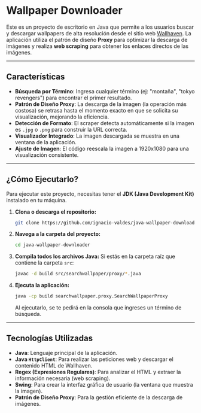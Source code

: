 # Wallpaper Downloader

Este es un proyecto de escritorio en Java que permite a los usuarios buscar y descargar wallpapers de alta resolución desde el sitio web [Wallhaven](https://wallhaven.cc). La aplicación utiliza el patrón de diseño **Proxy** para optimizar la descarga de imágenes y realiza **web scraping** para obtener los enlaces directos de las imágenes.

---

## Características

* **Búsqueda por Término**: Ingresa cualquier término (ej: "montaña", "tokyo revengers") para encontrar el primer resultado.
* **Patrón de Diseño Proxy**: La descarga de la imagen (la operación más costosa) se retrasa hasta el momento exacto en que se solicita su visualización, mejorando la eficiencia.
* **Detección de Formato**: El scraper detecta automáticamente si la imagen es `.jpg` o `.png` para construir la URL correcta.
* **Visualizador Integrado**: La imagen descargada se muestra en una ventana de la aplicación.
* **Ajuste de Imagen**: El código reescala la imagen a 1920x1080 para una visualización consistente.

---

## ¿Cómo Ejecutarlo?

Para ejecutar este proyecto, necesitas tener el **JDK (Java Development Kit)** instalado en tu máquina.

1.  **Clona o descarga el repositorio:**
    ```bash
    git clone https://github.com/ignacio-valdes/java-wallpaper-downloader.git
    ```

2.  **Navega a la carpeta del proyecto:**
    ```bash
    cd java-wallpaper-downloader
    ```

3.  **Compila todos los archivos Java:**
    Si estás en la carpeta raíz que contiene la carpeta `src`:
    ```bash
    javac -d build src/searchwallpaper/proxy/*.java
    ```

4.  **Ejecuta la aplicación:**
    ```bash
    java -cp build searchwallpaper.proxy.SearchWallpaperProxy
    ```
    Al ejecutarlo, se te pedirá en la consola que ingreses un término de búsqueda.

---

## Tecnologías Utilizadas

* **Java**: Lenguaje principal de la aplicación.
* **Java `HttpClient`**: Para realizar las peticiones web y descargar el contenido HTML de Wallhaven.
* **Regex (Expresiones Regulares)**: Para analizar el HTML y extraer la información necesaria (web scraping).
* **Swing**: Para crear la interfaz gráfica de usuario (la ventana que muestra la imagen).
* **Patrón de Diseño Proxy**: Para la gestión eficiente de la descarga de imágenes.
